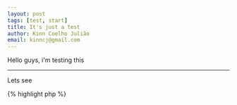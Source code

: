 ```yaml
---
layout: post
tags: [test, start]
title: It's just a test
author: Kinn Coelho Julião
email: kinncj@gmail.com
---
```

Hello guys, i'm testing this

***
Lets see

{% highlight php %}
<?php
  class Test{
   public function __construct(){
        echo "Hello Guys";
    }
  }
  $t = new Test;
{% endhighlight %}
Done?
Done!
